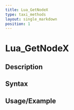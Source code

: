 ```yaml
---
title: Lua_GetNodeX
type: taxi_methods
layout: single_markdown
position: 1
---
```


# Lua_GetNodeX

## Description

## Syntax

## Usage/Example


